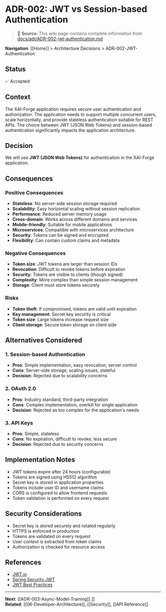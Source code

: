 # ADR-002: JWT vs Session-based Authentication

> 📘 **Source**: This wiki page contains complete information from [docs/adr/ADR-002-jwt-authentication.md](https://github.com/Mukaan17/xai-forge/blob/main/docs/adr/ADR-002-jwt-authentication.md)

**Navigation**: [[Home]] > Architecture Decisions > ADR-002-JWT-Authentication

## Status
✅ Accepted

## Context
The XAI-Forge application requires secure user authentication and authorization. The application needs to support multiple concurrent users, scale horizontally, and provide stateless authentication suitable for REST APIs. The choice between JWT (JSON Web Tokens) and session-based authentication significantly impacts the application architecture.

## Decision
We will use **JWT (JSON Web Tokens)** for authentication in the XAI-Forge application.

## Consequences

### Positive Consequences
- **Stateless**: No server-side session storage required
- **Scalability**: Easy horizontal scaling without session replication
- **Performance**: Reduced server memory usage
- **Cross-domain**: Works across different domains and services
- **Mobile-friendly**: Suitable for mobile applications
- **Microservices**: Compatible with microservices architecture
- **Security**: Tokens can be signed and encrypted
- **Flexibility**: Can contain custom claims and metadata

### Negative Consequences
- **Token size**: JWT tokens are larger than session IDs
- **Revocation**: Difficult to revoke tokens before expiration
- **Security**: Tokens are visible to clients (though signed)
- **Complexity**: More complex than simple session management
- **Storage**: Client must store tokens securely

### Risks
- **Token theft**: If compromised, tokens are valid until expiration
- **Key management**: Secret key security is critical
- **Token size**: Large tokens increase request size
- **Client storage**: Secure token storage on client side

## Alternatives Considered

### 1. Session-based Authentication
- **Pros**: Simple implementation, easy revocation, server control
- **Cons**: Server-side storage, scaling issues, stateful
- **Decision**: Rejected due to scalability concerns

### 2. OAuth 2.0
- **Pros**: Industry standard, third-party integration
- **Cons**: Complex implementation, overkill for single application
- **Decision**: Rejected as too complex for the application's needs

### 3. API Keys
- **Pros**: Simple, stateless
- **Cons**: No expiration, difficult to revoke, less secure
- **Decision**: Rejected due to security concerns

## Implementation Notes
- JWT tokens expire after 24 hours (configurable)
- Tokens are signed using HS512 algorithm
- Secret key is stored in application properties
- Tokens include user ID and username claims
- CORS is configured to allow frontend requests
- Token validation is performed on every request

## Security Considerations
- Secret key is stored securely and rotated regularly
- HTTPS is enforced in production
- Tokens are validated on every request
- User context is extracted from token claims
- Authorization is checked for resource access

## References
- [JWT.io](https://jwt.io/)
- [Spring Security JWT](https://spring.io/guides/tutorials/spring-security-and-angular-js/)
- [JWT Best Practices](https://tools.ietf.org/html/rfc8725)

---

**Next**: [[ADR-003-Async-Model-Training]] ]]  
**Related**: [[06-Developer-Architecture]], [[Security]], [[API Reference]]
